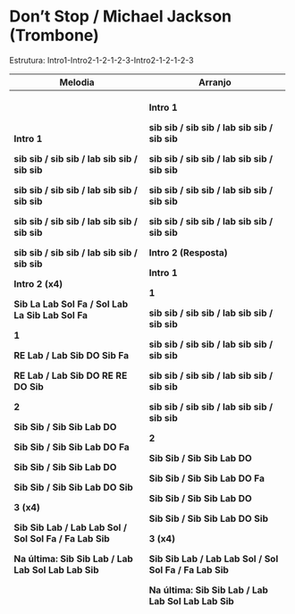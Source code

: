 # **Don’t Stop / Michael Jackson (Trombone)**

Estrutura: Intro1-Intro2-1-2-1-2-3-Intro2-1-2-1-2-3

<table style="width:98%;">
<colgroup>
<col style="width: 48%" />
<col style="width: 50%" />
</colgroup>
<thead>
<tr>
<th style="text-align: center;"><strong>Melodia</strong></th>
<th style="text-align: center;"><strong>Arranjo</strong></th>
</tr>
<tr>
<th style="text-align: left;"><p><strong>Intro 1</strong></p>
<p>sib sib / sib sib / lab sib sib / sib sib</p>
<p>sib sib / sib sib / lab sib sib / sib sib</p>
<p>sib sib / sib sib / lab sib sib / sib sib</p>
<p>sib sib / sib sib / lab sib sib / sib sib</p>
<p><strong>Intro 2 (x4)</strong></p>
<p>Sib La Lab Sol Fa / Sol Lab La Sib Lab Sol Fa</p>
<p><strong>1</strong></p>
<p>RE Lab / Lab Sib DO Sib Fa</p>
<p>RE Lab / Lab Sib DO RE RE DO Sib</p>
<p><strong>2</strong></p>
<p>Sib Sib / Sib Sib Lab DO</p>
<p>Sib Sib / Sib Sib Lab DO Fa</p>
<p>Sib Sib / Sib Sib Lab DO</p>
<p>Sib Sib / Sib Sib Lab DO Sib</p>
<p><strong>3 (x4)</strong></p>
<p>Sib Sib Lab / Lab Lab Sol / Sol Sol Fa / Fa Lab Sib</p>
<p><strong>Na última:</strong> Sib Sib Lab / Lab Lab Sol Lab Lab
Sib</p></th>
<th style="text-align: left;"><p><strong>Intro 1</strong></p>
<p>sib sib / sib sib / lab sib sib / sib sib</p>
<p>sib sib / sib sib / lab sib sib / sib sib</p>
<p>sib sib / sib sib / lab sib sib / sib sib</p>
<p>sib sib / sib sib / lab sib sib / sib sib</p>
<p><strong>Intro 2 (Resposta)</strong></p>
<p>Intro 1</p>
<p><strong>1</strong></p>
<p>sib sib / sib sib / lab sib sib / sib sib</p>
<p>sib sib / sib sib / lab sib sib / sib sib</p>
<p>sib sib / sib sib / lab sib sib / sib sib</p>
<p>sib sib / sib sib / lab sib sib / sib sib</p>
<p><strong>2</strong></p>
<p>Sib Sib / Sib Sib Lab DO</p>
<p>Sib Sib / Sib Sib Lab DO Fa</p>
<p>Sib Sib / Sib Sib Lab DO</p>
<p>Sib Sib / Sib Sib Lab DO Sib</p>
<p><strong>3 (x4)</strong></p>
<p>Sib Sib Lab / Lab Lab Sol / Sol Sol Fa / Fa Lab Sib</p>
<p><strong>Na última:</strong> Sib Sib Lab / Lab Lab Sol Lab Lab
Sib</p></th>
</tr>
</thead>
<tbody>
</tbody>
</table>